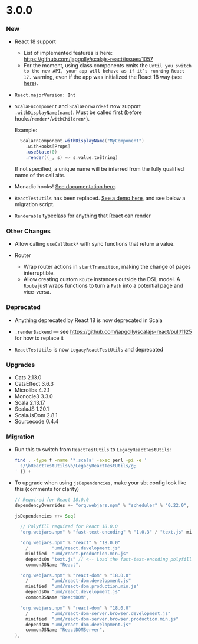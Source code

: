 # 3.0.0

### New

- React 18 support
  - List of implemented features is here: https://github.com/japgolly/scalajs-react/issues/1057
  - For the moment, using class components emits the `Until you switch to the new API, your app will behave as if it’s running React 17.` warning, even if the app was initialized the React 18 way (see [here](https://react.dev/blog/2022/03/08/react-18-upgrade-guide#updates-to-client-rendering-apis)).

- `React.majorVersion: Int`

- `ScalaFnComponent` and `ScalaForwardRef` now support `.withDisplayName(name)`. Must be called first (before hooks/`render*`/`withChildren*`).

  Example:

  ```scala
    ScalaFnComponent.withDisplayName("MyComponent")
      .withHooks[Props]
      .useState(0)
      .render((_, s) => s.value.toString)
  ```

  If not specified, a unique name will be inferred from the fully qualified name of the call site.

- Monadic hooks! [See documentation here](../HOOKS.md).

- `ReactTestUtils` has been replaced. [See a demo here](../TESTING.md), and see below a migration script.

- `Renderable` typeclass for anything that React can render

### Other Changes

- Allow calling `useCallback*` with sync functions that return a value.

- Router
  - Wrap router actions in `startTransition`, making the change of pages interruptible.
  - Allow creating custom `Route` instances outside the DSL model. A `Route` just wraps functions to turn a `Path` into a potential page and vice-versa.

### Deprecated

- Anything deprecated by React 18 is now deprecated in Scala

- `.renderBackend` — see https://github.com/japgolly/scalajs-react/pull/1125 for how to replace it

- `ReactTestUtils` is now `LegacyReactTestUtils` and deprecated

### Upgrades

- Cats 2.13.0
- CatsEffect 3.6.3
- Microlibs 4.2.1
- Monocle3 3.3.0
- Scala 2.13.17
- ScalaJS 1.20.1
- ScalaJsDom 2.8.1
- Sourcecode 0.4.4

### Migration

- Run this to switch from `ReactTestUtils` to `LegacyReactTestUtils`:

    ```sh
    find . -type f -name '*.scala' -exec perl -pi -e '
      s/\bReactTestUtils\b/LegacyReactTestUtils/g;
    ' {} +
    ```

- To upgrade when using `jsDependencies`, make your sbt config look like this (comments for clarity)

  ```scala
  // Required for React 18.0.0
  dependencyOverrides += "org.webjars.npm" % "scheduler" % "0.22.0",

  jsDependencies ++= Seq(

    // Polyfill required for React 18.0.0
    "org.webjars.npm" % "fast-text-encoding" % "1.0.3" / "text.js" minified "text.min.js"

    "org.webjars.npm" % "react" % "18.0.0"
      /         "umd/react.development.js"
      minified  "umd/react.production.min.js"
      dependsOn "text.js" // <-- Load the fast-text-encoding polyfill before loading React itself
      commonJSName "React",

    "org.webjars.npm" % "react-dom" % "18.0.0"
      /         "umd/react-dom.development.js"
      minified  "umd/react-dom.production.min.js"
      dependsOn "umd/react.development.js"
      commonJSName "ReactDOM",

    "org.webjars.npm" % "react-dom" % "18.0.0"
      /         "umd/react-dom-server.browser.development.js"
      minified  "umd/react-dom-server.browser.production.min.js"
      dependsOn "umd/react-dom.development.js"
      commonJSName "ReactDOMServer",
  ),
  ```
